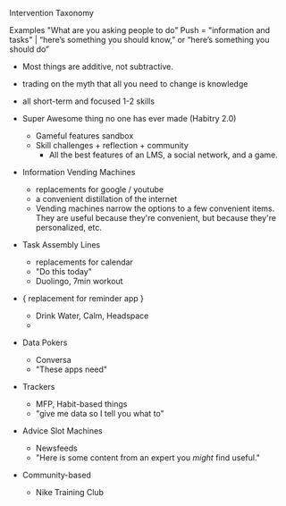 Intervention Taxonomy



Examples
"What are you asking people to do"
Push = "information and tasks" | “here’s something you should know,” or “here’s something you should do”
- Most things are additive, not subtractive.
- trading on the myth that all you need to change is knowledge
- all short-term and focused 1-2 skills




- Super Awesome thing no one has ever made (Habitry 2.0)
  - Gameful features sandbox
  - Skill challenges + reflection + community
    -  All the best features of an LMS, a social network, and a game.




- Information Vending Machines
  - replacements for google / youtube
  - a convenient distillation of the internet
  - Vending machines narrow the options to a few convenient items. They are useful because they're convenient, but because they're personalized, etc.

- Task Assembly Lines
  - replacements for calendar
  - "Do this today"
  - Duolingo, 7min workout

- { replacement for reminder app }
  - Drink Water, Calm, Headspace
  -

- Data Pokers
  - Conversa
  - "These apps need"

- Trackers
  - MFP, Habit-based things
  - "give me data so I tell you what to"

- Advice Slot Machines
  - Newsfeeds
  - "Here is some content from an expert you _might_ find useful."

- Community-based
  - Nike Training Club
